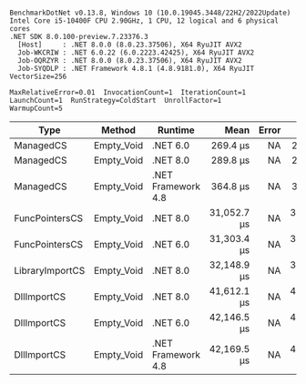 ```

BenchmarkDotNet v0.13.8, Windows 10 (10.0.19045.3448/22H2/2022Update)
Intel Core i5-10400F CPU 2.90GHz, 1 CPU, 12 logical and 6 physical cores
.NET SDK 8.0.100-preview.7.23376.3
  [Host]     : .NET 8.0.0 (8.0.23.37506), X64 RyuJIT AVX2
  Job-WKCRIW : .NET 6.0.22 (6.0.2223.42425), X64 RyuJIT AVX2
  Job-OQRZYR : .NET 8.0.0 (8.0.23.37506), X64 RyuJIT AVX2
  Job-SYQDLP : .NET Framework 4.8.1 (4.8.9181.0), X64 RyuJIT VectorSize=256

MaxRelativeError=0.01  InvocationCount=1  IterationCount=1  
LaunchCount=1  RunStrategy=ColdStart  UnrollFactor=1  
WarmupCount=5  

```
| Type            | Method     | Runtime            | Mean        | Error | Median      | Min         | Max         | Allocated |
|---------------- |----------- |------------------- |------------:|------:|------------:|------------:|------------:|----------:|
| ManagedCS       | Empty_Void | .NET 6.0           |    269.4 μs |    NA |    269.4 μs |    269.4 μs |    269.4 μs |     640 B |
| ManagedCS       | Empty_Void | .NET 8.0           |    289.8 μs |    NA |    289.8 μs |    289.8 μs |    289.8 μs |     400 B |
| ManagedCS       | Empty_Void | .NET Framework 4.8 |    364.8 μs |    NA |    364.8 μs |    364.8 μs |    364.8 μs |         - |
| FuncPointersCS  | Empty_Void | .NET 8.0           | 31,052.7 μs |    NA | 31,052.7 μs | 31,052.7 μs | 31,052.7 μs |     400 B |
| FuncPointersCS  | Empty_Void | .NET 6.0           | 31,303.4 μs |    NA | 31,303.4 μs | 31,303.4 μs | 31,303.4 μs |     640 B |
| LibraryImportCS | Empty_Void | .NET 8.0           | 32,148.9 μs |    NA | 32,148.9 μs | 32,148.9 μs | 32,148.9 μs |     400 B |
| DllImportCS     | Empty_Void | .NET 8.0           | 41,612.1 μs |    NA | 41,612.1 μs | 41,612.1 μs | 41,612.1 μs |     400 B |
| DllImportCS     | Empty_Void | .NET 6.0           | 42,146.5 μs |    NA | 42,146.5 μs | 42,146.5 μs | 42,146.5 μs |     640 B |
| DllImportCS     | Empty_Void | .NET Framework 4.8 | 42,169.5 μs |    NA | 42,169.5 μs | 42,169.5 μs | 42,169.5 μs |         - |
